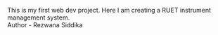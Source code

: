 This is my first web dev project. Here I am creating a RUET instrument management system. <br>
Author - Rezwana Siddika
